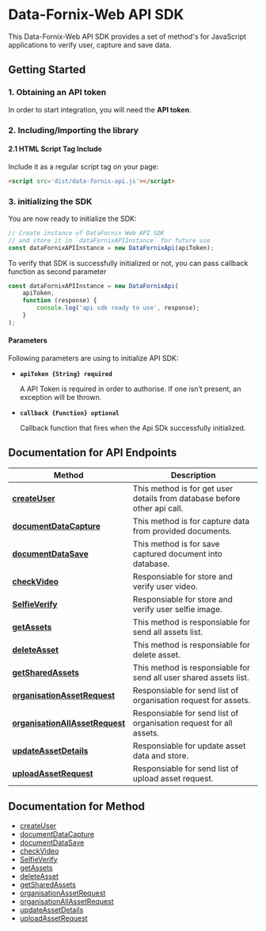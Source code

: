 # Data-Fornix-Web API SDK

This Data-Fornix-Web API SDK provides a set of method's for JavaScript applications to verify user, capture and save data. 

## Getting Started

### 1. Obtaining an API token

In order to start integration, you will need the **API token**.

### 2. Including/Importing the library

#### 2.1 HTML Script Tag Include

Include it as a regular script tag on your page:

```html
<script src='dist/data-fornix-api.js'></script>
```

### 3. initializing the SDK

You are now ready to initialize the SDK:

```js
// Create instance of DataFornix Web API SDK
// and store it in `dataFornixAPIInstance` for future use
const dataFornixAPIInstance = new DataFornixApi(apiToken);
```

To verify that SDK is successfully initialized or not, you can pass callback function as second parameter

```js
const dataFornixAPIInstance = new DataFornixApi(
    apiToken,
    function (response) {
        console.log('api sdk ready to use', response);
    }
);
```

#### Parameters

Following parameters are using to initialize API SDK:

- **`apiToken {String} required`**

  A API Token is required in order to authorise. If one isn’t present, an exception will be thrown.

- **`callback {Function} optional`**

  Callback function that fires when the Api SDk successfully initialized.

## Documentation for API Endpoints

Method | Description
------------- | ------------- |
[**createUser**](docs/CreateUser.md) | This method is for get user details from database before other api call.
[**documentDataCapture**](docs/DocumentCapture.md) | This method is for capture data from provided documents.
[**documentDataSave**](docs/DocumentSave.md) | This method is for save captured document into database.
[**checkVideo**](docs/checkVideo.md) | Responsiable for store and verify user video.
[**SelfieVerify**](docs/SelfieVerify.md) | Responsiable for store and verify user selfie image.
[**getAssets**](docs/getAssets.md) | This method is responsiable for send all assets list.
[**deleteAsset**](docs/deleteAsset.md) | This method is responsiable for delete asset.
[**getSharedAssets**](docs/getSharedAssets.md) | This method is responsiable for send all user shared assets list.
[**organisationAssetRequest**](docs/organisationAssetRequest.md) | Responsiable for send list of organisation request for assets.
[**organisationAllAssetRequest**](docs/organisationAllAssetRequest.md) | Responsiable for send list of organisation request for all assets.
[**updateAssetDetails**](docs/updateAssetDetails.md) | Responsiable for update asset data and store.
[**uploadAssetRequest**](docs/uploadAssetRequest.md) | Responsiable for send list of upload asset request.


## Documentation for Method

 - [createUser](docs/CreateUser.md)
 - [documentDataCapture](docs/DocumentCapture.md)
 - [documentDataSave](docs/DocumentSave.md)
 - [checkVideo](docs/checkVideo.md)
 - [SelfieVerify](docs/SelfieVerify.md)
 - [getAssets](docs/getAssets.md)
 - [deleteAsset](docs/deleteAsset.md)
 - [getSharedAssets](docs/getSharedAssets.md)
 - [organisationAssetRequest](docs/organisationAssetRequest.md)
 - [organisationAllAssetRequest](docs/organisationAllAssetRequest.md)
 - [updateAssetDetails](docs/updateAssetDetails.md)
 - [uploadAssetRequest](docs/uploadAssetRequest.md)
